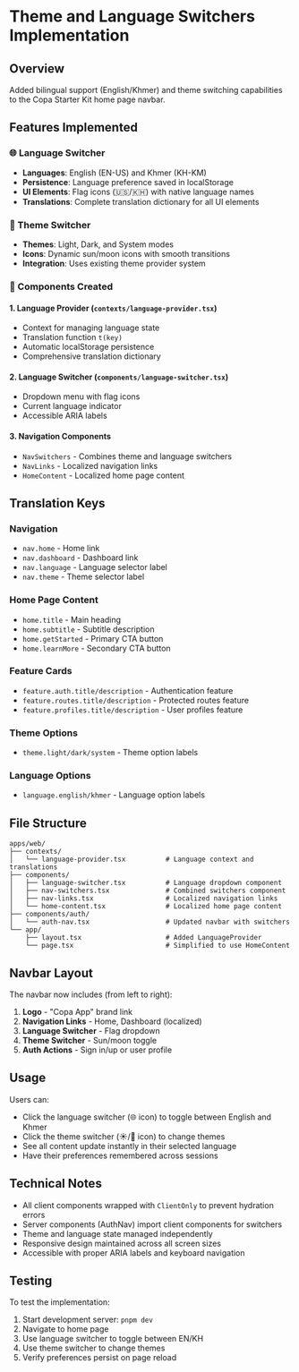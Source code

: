 # Theme and Language Switchers Implementation

## Overview
Added bilingual support (English/Khmer) and theme switching capabilities to the Copa Starter Kit home page navbar.

## Features Implemented

### 🌐 Language Switcher
- **Languages**: English (EN-US) and Khmer (KH-KM)
- **Persistence**: Language preference saved in localStorage
- **UI Elements**: Flag icons (🇺🇸/🇰🇭) with native language names
- **Translations**: Complete translation dictionary for all UI elements

### 🎨 Theme Switcher
- **Themes**: Light, Dark, and System modes
- **Icons**: Dynamic sun/moon icons with smooth transitions
- **Integration**: Uses existing theme provider system

### 🧩 Components Created

#### 1. Language Provider (`contexts/language-provider.tsx`)
- Context for managing language state
- Translation function `t(key)`
- Automatic localStorage persistence
- Comprehensive translation dictionary

#### 2. Language Switcher (`components/language-switcher.tsx`)
- Dropdown menu with flag icons
- Current language indicator
- Accessible ARIA labels

#### 3. Navigation Components
- `NavSwitchers` - Combines theme and language switchers
- `NavLinks` - Localized navigation links
- `HomeContent` - Localized home page content

## Translation Keys

### Navigation
- `nav.home` - Home link
- `nav.dashboard` - Dashboard link
- `nav.language` - Language selector label
- `nav.theme` - Theme selector label

### Home Page Content
- `home.title` - Main heading
- `home.subtitle` - Subtitle description
- `home.getStarted` - Primary CTA button
- `home.learnMore` - Secondary CTA button

### Feature Cards
- `feature.auth.title/description` - Authentication feature
- `feature.routes.title/description` - Protected routes feature
- `feature.profiles.title/description` - User profiles feature

### Theme Options
- `theme.light/dark/system` - Theme option labels

### Language Options
- `language.english/khmer` - Language option labels

## File Structure
```
apps/web/
├── contexts/
│   └── language-provider.tsx          # Language context and translations
├── components/
│   ├── language-switcher.tsx          # Language dropdown component
│   ├── nav-switchers.tsx              # Combined switchers component
│   ├── nav-links.tsx                  # Localized navigation links
│   └── home-content.tsx               # Localized home page content
├── components/auth/
│   └── auth-nav.tsx                   # Updated navbar with switchers
└── app/
    ├── layout.tsx                     # Added LanguageProvider
    └── page.tsx                       # Simplified to use HomeContent
```

## Navbar Layout
The navbar now includes (from left to right):
1. **Logo** - "Copa App" brand link
2. **Navigation Links** - Home, Dashboard (localized)
3. **Language Switcher** - Flag dropdown
4. **Theme Switcher** - Sun/moon toggle
5. **Auth Actions** - Sign in/up or user profile

## Usage
Users can:
- Click the language switcher (🌐 icon) to toggle between English and Khmer
- Click the theme switcher (☀️/🌙 icon) to change themes
- See all content update instantly in their selected language
- Have their preferences remembered across sessions

## Technical Notes
- All client components wrapped with `ClientOnly` to prevent hydration errors
- Server components (AuthNav) import client components for switchers
- Theme and language state managed independently
- Responsive design maintained across all screen sizes
- Accessible with proper ARIA labels and keyboard navigation

## Testing
To test the implementation:
1. Start development server: `pnpm dev`
2. Navigate to home page
3. Use language switcher to toggle between EN/KH
4. Use theme switcher to change themes
5. Verify preferences persist on page reload
